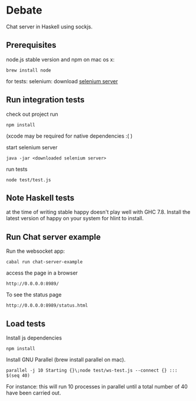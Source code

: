 # Debate

Chat server in Haskell using sockjs.

## Prerequisites

node.js stable version and npm
on mac os x:

    brew install node

for tests: selenium: download [selenium server](http://docs.seleniumhq.org/download/)

## Run integration tests

check out project
run

    npm install

(xcode may be required for native dependencies :( )

start selenium server

    java -jar <downloaded selenium server>

run tests

    node test/test.js

## Note Haskell tests

at the time of writing stable happy doesn't play well with GHC 7.8.  Install the latest version of happy on your system for hlint to install.

## Run Chat server example

Run the websocket app:

    cabal run chat-server-example

access the page in a browser

    http://0.0.0.0:8989/

To see the status page

    http://0.0.0.0:8989/status.html

## Load tests

Install js dependencies

    npm install

Install GNU Parallel (brew install parallel on mac).

    parallel -j 10 Starting {}\;node test/ws-test.js --connect {} ::: $(seq 40)

For instance: this will run 10 processes in parallel until a total number of 40 have been carried out.
